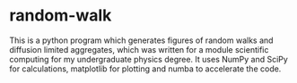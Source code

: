 # random-walk

This is a python program which generates figures of random walks and diffusion limited aggregates, which was written for a module scientific computing for my undergraduate physics degree. It uses NumPy and SciPy for calculations, matplotlib for plotting and numba to accelerate the code.
